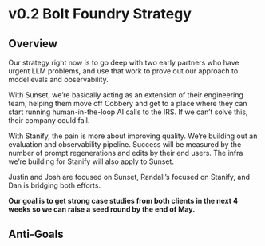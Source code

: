 # v0.2 Bolt Foundry Strategy

## Overview

Our strategy right now is to go deep with two early partners who have urgent LLM
problems, and use that work to prove out our approach to model evals and
observability.

With Sunset, we’re basically acting as an extension of their engineering team,
helping them move off Cobbery and get to a place where they can start running
human-in-the-loop AI calls to the IRS. If we can’t solve this, their company
could fail.

With Stanify, the pain is more about improving quality. We’re building out an
evaluation and observability pipeline. Success will be measured by the number of
prompt regenerations and edits by their end users. The infra we’re building for
Stanify will also apply to Sunset.

Justin and Josh are focused on Sunset, Randall’s focused on Stanify, and Dan is
bridging both efforts.

**Our goal is to get strong case studies from both clients in the next 4 weeks
so we can raise a seed round by the end of May.**

## Anti-Goals

